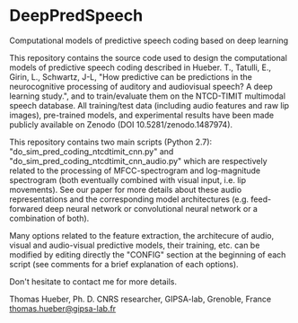 # DeepPredSpeech
Computational models of predictive speech coding based on deep learning

This repository contains the source code used to design the computational models of predictive speech coding described in Hueber. T., Tatulli, E., Girin, L., Schwartz, J-L, "How predictive can be predictions in the neurocognitive processing of auditory and audiovisual speech? A deep learning study.", and to train/evaluate them on the NTCD-TIMIT multimodal speech database. All training/test data (including audio features and raw lip images), pre-trained models, and experimental results have been made publicly available on Zenodo (DOI 10.5281/zenodo.1487974). 

This repository contains two main scripts (Python 2.7): "do_sim_pred_coding_ntcdtimit_cnn.py" and "do_sim_pred_coding_ntcdtimit_cnn_audio.py" which are respectively related to the processing of MFCC-spectrogram and log-magnitude spectrogram (both eventually combined with visual input, i.e. lip movements). See our paper for more details about these audio representations and the corresponding model architectures (e.g. feed-forwared deep neural network or convolutional neural network or a combination of both). 

Many options related to the feature extraction, the architecure of audio, visual and audio-visual predictive models, their training, etc. can be modified by editing directly the "CONFIG" section at the beginning of each script (see comments for a brief explanation of each options). 

Don't hesitate to contact me for more details. 

Thomas Hueber, Ph. D. 
CNRS researcher, GIPSA-lab, Grenoble, France
thomas.hueber@gipsa-lab.fr
